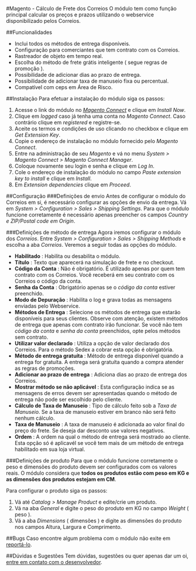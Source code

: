 #Magento - Cálculo de Frete dos Correios
O módulo tem como função principal calcular os preços e prazos utilizando o webservice disponibilizado pelos Correios.

##Funcionalidades
* Inclui todos os métodos de entrega disponíveis.
* Configuração para comerciantes que tem contrato com os Correios.
* Rastreador de objeto em tempo real.
* Escolha do método de frete grátis inteligente ( segue regras de promoção ).
* Possibilidade de adicionar dias ao prazo de entrega.
* Possibilidade de adicionar taxa de manuseio fixa ou percentual.
* Compatível com ceps em Área de Risco.

##Instalação
Para efetuar a instalação do módulo siga os passos:

1. Acesse o link do módulo no [*Magento Connect*](http://www.magentocommerce.com/magento-connect/calculo-de-frete-dos-correios.html) e clique em *Install Now*.
2. Clique em *logged* caso já tenha uma conta no *Magento Connect*. Caso contrário clique em *registered* e registre-se.
3. Aceite os termos e condições de uso clicando no checkbox e clique em *Get Extension Key*. 
4. Copie o endereço de instalação no módulo fornecido pelo *Magento Connect*.
5. Entre na administração de seu *Magento* e vá no menu *System > Magento Connect > Magento Connect Manager*. 
6. Coloque novamente seu login e senha e clique em *Log In*. 
7. Cole o endereço de instalação do módulo no campo *Paste extension key to install* e clique em *Install*.
8. Em *Extension dependencies* clique em *Proceed*.

##Configuração
###Definições de envio
Antes de configurar o módulo do Correios em si, é necessário configurar as opções de envio da entrega. Vá em *System > Configuration > Sales > Shipping Settings*. Para que o módulo funcione corretamente é necessário apenas preencher os campos *Country e ZIP/Postal code em Origin*.

###Definições de método de entrega
Agora iremos configurar o módulo dos *Correios*. Entre *System > Configuration > Sales > Shipping Methods* e escolha a aba *Correios*. Veremos a seguir todas as opções do módulo.

+ **Habilitado** : Habilita ou desabilita o módulo.
+ **Título** : Texto que aparecerá na simulação de frete e no checkout.
+ **Código da Conta** : Não é obrigatório. É utilizado apenas por quem tem contrato com os Correios. Você receberá em seu contrato com os Correios o código da conta.
+ **Senha da Conta** : Obrigatório apenas se o *código da conta* estiver preenchido.
+ **Modo de Depuração** : Habilita o log e grava todas as mensagens enviadas pelo Webservice.
+ **Métodos de Entrega** : Selecione os métodos de entrega que estarão disponíveis para seus clientes. Observe com atenção, existem métodos de entrega que apenas com contrato irão funcionar. Se você não tem *código da conta* e *senha da conta* preenchidos, opte pelos métodos sem contrato.
+ **Utilizar valor declarado** : Utiliza a opção de valor declarado dos Correios. Para o método Sedex a cobrar esta opção é obrigatória.
+ **Método de entrega gratuíta** : Método de entrega disponível quando a entrega for gratuíta. A entrega será gratuíta quando a compra atender as regras de promoções.
+ **Adicionar ao prazo de entrega** : Adiciona dias ao prazo de entrega dos Correios.
+ **Mostrar método se não aplicável** : Esta configuração indica se as mensagens de erros devem ser apresentadas quando o método de entrega não pode ser escolhido pelo cliente.
+ **Cálculo de Taxa de Manuseio** : Tipo de cálculo feito sob a *Taxa de Manuseio*. Se a taxa de manuseio estiver em branco não será feito nenhum cálculo.
+ **Taxa de Manuseio** : A taxa de manuseio é adicionada ao valor final do preço do frete. Se deseja dar desconto use valores negativos. 
+ **Ordem** : A ordem na qual o método de entrega será mostrado ao cliente. Esta opção só é aplicavél se você tem mais de um método de entrega habilitado em sua loja virtual.

###Definições de produto
Para que o módulo funcione corretamente o peso e dimensões do produto devem ser configurados com os valores reais. O módulo considera que **todos os produtos estão com peso em KG e as dimensões dos produtos estejam em CM**.

Para configurar o produto siga os passos:

1. Vá até *Catalog > Manage Product* e edite/crie um produto. 
2. Vá na aba *General* e digite o peso do produto em KG no campo *Weight* ( peso ).
3. Vá a aba *Dimensions* ( dimensões ) e digite as dimensões do produto nos campos Altura, Largura e Comprimento. 

##Bugs
Caso encontre algum problema com o módulo não exite em [reportá-lo](https://github.com/willstorm/correios/issues).

##Dúvidas e Sugestões
Tem dúvidas, sugestões ou quer apenas dar um oi, [entre em contato com o desenvolvedor](mailto:williancordeirodesouza@gmail.com).
